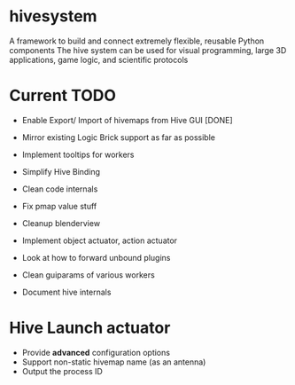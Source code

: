 hivesystem
==========

A framework to build and connect extremely flexible, reusable Python components The hive system can be used for visual programming, large 3D applications, game logic, and scientific protocols


Current TODO
============

  * Enable Export/ Import of hivemaps from Hive GUI [DONE]
  * Mirror existing Logic Brick support as far as possible
  * Implement tooltips for workers
  * Simplify Hive Binding
  * Clean code internals
  
  * Fix pmap value stuff
  * Cleanup blenderview
  * Implement object actuator, action actuator
  * Look at how to forward unbound plugins
  * Clean guiparams of various workers
  * Document hive internals

Hive Launch actuator
====================

  * Provide __advanced__ configuration options
  * Support non-static hivemap name (as an antenna)
  * Output the process ID


